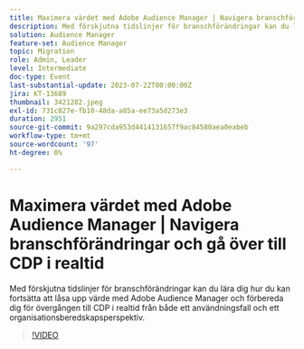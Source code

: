 ```yaml
---
title: Maximera värdet med Adobe Audience Manager | Navigera branschförändringar och gå över till CDP i realtid
description: Med förskjutna tidslinjer för branschförändringar kan du lära dig hur du kan fortsätta att låsa upp värdet med Adobe Audience Manager och förbereda dig för övergången till RTCDP från både ett användnings- och ett organisationsberedskapsperspektiv.
solution: Audience Manager
feature-set: Audience Manager
topic: Migration
role: Admin, Leader
level: Intermediate
doc-type: Event
last-substantial-update: 2023-07-22T00:00:00Z
jira: KT-13689
thumbnail: 3421282.jpeg
exl-id: 731c827e-fb10-48da-a85a-ee73a5d273e3
duration: 2951
source-git-commit: 9a297cda953d4414131657f9ac84580aea0eabeb
workflow-type: tm+mt
source-wordcount: '97'
ht-degree: 0%

---
```


# Maximera värdet med Adobe Audience Manager | Navigera branschförändringar och gå över till CDP i realtid

Med förskjutna tidslinjer för branschförändringar kan du lära dig hur du kan fortsätta att låsa upp värde med Adobe Audience Manager och förbereda dig för övergången till CDP i realtid från både ett användningsfall och ett organisationsberedskapsperspektiv.

>[!VIDEO](https://video.tv.adobe.com/v/3421282/?learn=on)
